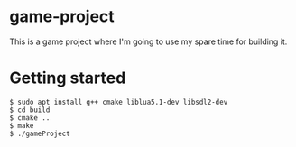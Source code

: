# game-project
This is a game project where I'm going to use my spare time for building it.

# Getting started

```console
$ sudo apt install g++ cmake liblua5.1-dev libsdl2-dev
$ cd build
$ cmake ..
$ make
$ ./gameProject
```